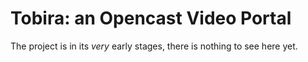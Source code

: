 # Tobira: an Opencast Video Portal

The project is in its *very* early stages, there is nothing to see here yet.
